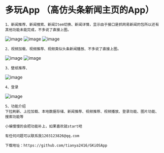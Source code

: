 
# 多玩App （高仿头条新闻主页的App）
    
    1、新闻推荐、新闻搜索、新闻Item切换、新闻详情，显示由于接口是抓网易新闻的包所以还有其他功能未能完成，不多说了直接上图。
    
![image](https://github.com/tianya2416/GKiOSApp/blob/master/GKiOSApp/GKiOSApp/Class/Resources/1.png)
![image](https://github.com/tianya2416/GKiOSApp/blob/master/GKiOSApp/GKiOSApp/Class/Resources/5.png)
![image](https://github.com/tianya2416/GKiOSApp/blob/master/GKiOSApp/GKiOSApp/Class/Resources/7.png)
    
    2、视频加载、视频推荐、视频类似头条新闻播放、不多说了直接上图。

![image](https://github.com/tianya2416/GKiOSApp/blob/master/GKiOSApp/GKiOSApp/Class/Resources/2.png)
![image](https://github.com/tianya2416/GKiOSApp/blob/master/GKiOSApp/GKiOSApp/Class/Resources/6.png)

    3、壁纸推荐、

![image](https://github.com/tianya2416/GKiOSApp/blob/master/GKiOSApp/GKiOSApp/Class/Resources/3.png)

    4、登录

![image](https://github.com/tianya2416/GKiOSApp/blob/master/GKiOSApp/GKiOSApp/Class/Resources/4.png)

    5、功能介绍
    下拉刷新、上拉加载、本地数据存储、新闻推荐、视频推荐、视频播放、登录功能、图片功能、搜索功能等
    
    小编慢慢的会把功能补上，如果喜欢就start吧
    
    有任何问题可以联系我1203123826@qq.com
    
    下载地址：https://github.com/tianya2416/GKiOSApp
    
    
